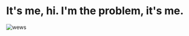 # It's me, hi. I'm the problem, it's me.

![wews](https://www.alimentarium.org/sites/default/files/media/image/2017-02/AL027-01_pomme_de_terre_0_0.jpg)